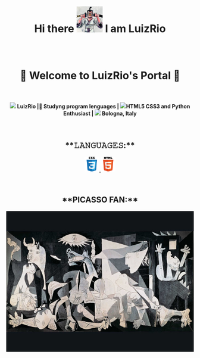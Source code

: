 <h1 align="center"> Hi there <img src="sam.png" width="70"> I am LuizRio</h1>
<br>
<br>

<h1 align="center">🔭 Welcome to  LuizRio's Portal 🔭</h1>

<br>

<div align="center">
 <h4> <img src="https://emojipedia-us.s3.dualstack.us-west-1.amazonaws.com/thumbs/60/twitter/259/top-hat_1f3a9.png" width="16px"> LuizRio |🔭 Studyng program lenguages | <img src="https://emojipedia-us.s3.dualstack.us-west-1.amazonaws.com/thumbs/60/twitter/259/dna_1f9ec.png" width="16px">HTML5 CSS3 and Python Enthusiast | <img src="https://emojipedia-us.s3.dualstack.us-west-1.amazonaws.com/thumbs/60/twitter/259/flag-italy_1f1ee-1f1f9.png" width="16px"> Bologna, Italy </h4>
</div>

<br>

<h2 align="center">**𝙻𝙰𝙽𝙶𝚄𝙰𝙶𝙴𝚂:**</h2>

<p align="center">   
  <a href="https://www.w3schools.com/css/" target="_blank" rel="noreferrer"> 
    <img src="https://raw.githubusercontent.com/devicons/devicon/master/icons/css3/css3-original-wordmark.svg" alt="css3" width="40" height="40"/> 
  <a href="https://www.w3.org/html/" target="_blank" rel="noreferrer"> 
    <img src="https://raw.githubusercontent.com/devicons/devicon/master/icons/html5/html5-original-wordmark.svg" alt="html5" width="40" height="40"/> 
   </a>
   </p>

 <br>
 
 <h2 align="center">**PICASSO FAN:**</h3>
 
 <img src="Guernica-2.png" width="700" align="center">
 
 


 
